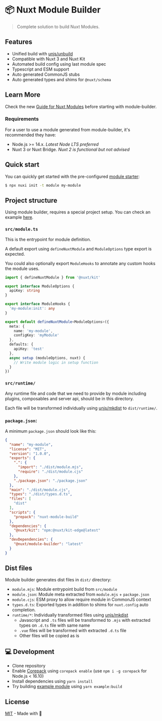# 📦 Nuxt Module Builder

> Complete solution to build Nuxt Modules.

## Features

- Unified build with [unjs/unbuild](https://github.com/unjs/unbuild)
- Compatible with Nuxt 3 and Nuxt Kit
- Automated build config using last module spec
- Typescript and ESM support
- Auto generated CommonJS stubs
- Auto generated types and shims for `@nuxt/schema`


## Learn More

Check the new [Guide for Nuxt Modules](https://v3.nuxtjs.org/docs/advanced/modules/) before starting with module-builder.

### Requirements

For a user to use a module generated from module-builder, it's recommended they have:
- Node.js >= 14.x. _Latest Node LTS preferred_
- Nuxt 3 or Nuxt Bridge. _Nuxt 2 is functional but not advised_

## Quick start

You can quickly get started with the pre-configured [module starter](https://github.com/nuxt/starter/tree/module):

```bash
$ npx nuxi init -t module my-module
```

## Project structure

Using module builder, requires a special project setup. You can check an example [here](./example).

### `src/module.ts`

This is the entrypoint for module definition.

A default export using `defineNuxtModule` and `ModuleOptions` type export is expected.

You could also optionally export `ModuleHooks` to annotate any custom hooks the module uses.

```ts [src/module.ts]
import { defineNuxtModule } from '@nuxt/kit'

export interface ModuleOptions {
  apiKey: string
}

export interface ModuleHooks {
  'my-module:init': any
}

export default defineNuxtModule<ModuleOptions>({
  meta: {
    name: 'my-module',
    configKey: 'myModule'
  },
  defaults: {
    apiKey: 'test'
  },
  async setup (moduleOptions, nuxt) {
    // Write module logic in setup function
  }
})
```

### `src/runtime/`

Any runtime file and code that we need to provide by module including plugins, composables and server api, should be in this directory.

Each file will be transformed individually using [unjs/mkdist](https://github.com/unjs/mkdist) to `dist/runtime/`.

<!-- TODO: Docs about how to address runtime from within setup -->

### `package.json`:

A minimum `package.json` should look like this:

```json [package.json]
{
  "name": "my-module",
  "license": "MIT",
  "version": "1.0.0",
  "exports": {
    ".": {
      "import": "./dist/module.mjs",
      "require": "./dist/module.cjs"
    },
    "./package.json": "./package.json"
  },
  "main": "./dist/module.cjs",
  "types": "./dist/types.d.ts",
  "files": [
    "dist"
  ],
  "scripts": {
    "prepack": "nuxt-module-build"
  },
  "dependencies": {
    "@nuxt/kit": "npm:@nuxt/kit-edge@latest"
  },
  "devDependencies": {
    "@nuxt/module-builder": "latest"
  }
}
```

## Dist files

Module builder generates dist files in `dist/` directory:

- `module.mjs`: Module entrypoint build from `src/module`
- `module.json`: Module meta extracted from `module.mjs` + `package.json`
- `module.cjs`: ESM proxy to allow require module in CommonJS context
- `types.d.ts`: Exported types in addition to shims for `nuxt.config` auto completion.
- `runtime/*`: Individually transformed files using [unjs/mkdist](https://github.com/unjs/mkdist)
  - Javascript and `.ts` files will be transformed to `.mjs` with extracted types on `.d.ts` file with same name
  - `.vue` files will be transformed with extracted `.d.ts` file
  - Other files will be copied as is

## 💻 Development

- Clone repository
- Enable [Corepack](https://github.com/nodejs/corepack) using `corepack enable` (use `npm i -g corepack` for Node.js < 16.10)
- Install dependencies using `yarn install`
- Try building [example module](./example) using `yarn example:build`

## License

[MIT](./LICENSE) - Made with 💚

